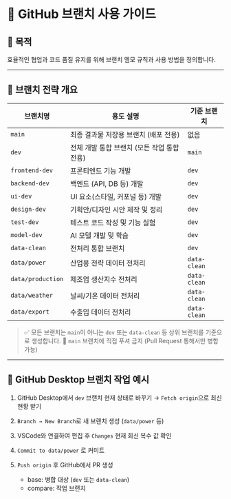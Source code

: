 # 📂 GitHub 브랜치 사용 가이드

## 📌 목적

효율적인 협업과 코드 품질 유지를 위해 브랜치 멤모 규칙과 사용 방법을 정의합니다.

---

## 🌿 브랜치 전략 개요

| 브랜치명              | 용도 설명                      | 기준 브랜치       |
| ----------------- | -------------------------- | ------------ |
| `main`            | 최종 결과물 저장용 브랜치 (배포 전용)     | 없음           |
| `dev`             | 전체 개발 통합 브랜치 (모든 작업 통합 전용) | `main`       |
| `frontend-dev`    | 프론티엔드 기능 개발                | `dev`        |
| `backend-dev`     | 백엔드 (API, DB 등) 개발         | `dev`        |
| `ui-dev`          | UI 요소(스타일, 커포널 등) 개발       | `dev`        |
| `design-dev`      | 기획안/디자인 시안 제작 및 정리         | `dev`        |
| `test-dev`        | 테스트 코드 작성 및 기능 실험          | `dev`        |
| `model-dev`       | AI 모델 개발 및 학습              | `dev`        |
| `data-clean`      | 전처리 통합 브랜치                 | `dev`        |
| `data/power`      | 산업용 전략 데이터 전처리             | `data-clean` |
| `data/production` | 제조업 생산지수 전처리               | `data-clean` |
| `data/weather`    | 날씨/기온 데이터 전처리              | `data-clean` |
| `data/export`     | 수출입 데이터 전처리                | `data-clean` |

> ✅ 모든 브랜치는 `main`이 아니는 `dev` 또는 `data-clean` 등 상위 브랜치를 기준으로 생성합니다.
> 🚫 `main` 브랜치에 직접 푸셔 금지 (Pull Request 통해서만 병합 가능)

---

## 🚀 GitHub Desktop 브랜치 작업 예시

1. GitHub Desktop에서 `dev` 브랜치 현재 상태로 바꾸기 → `Fetch origin`으로 최신 현황 받기
2. `Branch → New Branch`로 새 브랜치 생성 (`data/power` 등)
3. VSCode와 연결하여 편집 후 `Changes` 현재 회신 복수 값 확인
4. `Commit to data/power` 로 커미트
5. `Push origin` 후 GitHub에서 PR 생성

   * base: 병합 대상 (`dev` 또는 `data-clean`)
   * compare: 작업 브랜치
